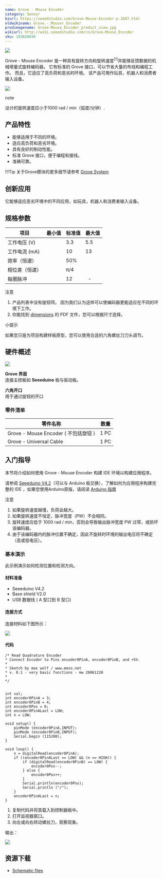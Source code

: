 ```yaml
---
name: Grove - Mouse Encoder
category: Sensor
bzurl: https://seeedstudio.com/Grove-Mouse-Encoder-p-2607.html
oldwikiname: Grove_-_Mouser_Encoder
prodimagename: Grove-Mouse_Encoder_product_view.jpg
wikiurl: http://wiki.seeedstudio.com/cn/Grove-Mouse_Encoder
sku: 103020030
---
```


![](https://raw.githubusercontent.com/SeeedDocument/Grove-Mouse_Encoder/master/img/Grove-Mouse_Encoder_product_view.jpg)

Grove - Mouse Encoder 是一种具有旋转方向和旋转速度<sup>\[1\]</sup>并能够反馈数据的机械增量式旋转编码器。 它有标准的 Grove 接口，可以节省大量的布线和编程工作。 而且，它适应了高负荷和恶劣的环境。 该产品可用作玩具，机器人和消费者输入设备。

[![](https://github.com/SeeedDocument/wiki_chinese/raw/master/docs/images/click_to_buy.PNG)](https://item.taobao.com/item.htm?spm=a1z10.3-c.w4002-11172317909.10.62cef9daU7kaMK&id=531866084012)

<div class="admonition note">
<p class="admonition-title">note</p>
设计的旋转速度应小于1000 rad / min（弧度/分钟）.
</div>

产品特性
--------

- 能够适用于不同的环境。
- 适应高负荷和恶劣环境。
- 具有良好的制动性能。
- 标准 Grove 接口，便于编程和接线。
- 准确可靠。

!!!Tip
    关于Grove模块的更多细节请参考 [Grove System](http://wiki.seeedstudio.com/cn/Grove_System/)

创新应用
------------

它能够适应恶劣环境中的不同应用，如玩具，机器人和消费者输入设备。

规格参数
--------------

| 项目                           |最小值| 标准值 | 最大值 |
|----------------------------------|------|---------|------|
| 工作电压 (V)             |      | 3.3     | 5.5  |
| 工作电流 (mA)            |      | 10      | 13   |
|效率（恒速）             |      | 50%     |      |
| 相位差（恒速） |      | π/4     |      |
| 每圈脉冲               |      | 12      |    -  |

<div class="admonition note">
<p class="admonition-title">注意</p>
<ol><li>产品列表中没有旋钮项。 因为我们认为这样可以使编码器更能适应在不同的环境下工作。</li>
<li>你能找到 <a href="https://raw.githubusercontent.com/SeeedDocument/Grove-Mouse_Encoder/master/res/Grove-Mouse_Encoder_Dimensions.pdf">dimensions</a> 的 PDF 文件，您可以根据尺寸选择。</li><ol>
</div>

<div class="admonition tip">
<p class="admonition-title">小提示</p>
如果您只是为项目构建样板原型，您可以使用合适的六角螺丝刀刀头调节。
</div>

硬件概述
-----------------

![](https://raw.githubusercontent.com/SeeedDocument/Grove-Mouse_Encoder/master/img/Grove-Mouse_Encoder.jpg)

**Grove 界面**   
连接主控板如 **Seeeduino** 板与驱动板。

**六角开口**   
用于通过旋钮的开口

### **零件清单**

| 零件名称                              | 数量 |
|------------------------------------------|----------|
| Grove - Mouse Encoder ( 不包括旋钮 ) | 1 PC     |
| Grove - Universal Cable                  | 1 PC     |

入门指导
-----------

本节将介绍如何使用 Grove - Mouse Encoder 构建 IDE 环境以构建应用程序。

请参阅 [Seeeduino V4.2](https://item.taobao.com/item.htm?spm=a1z10.3-c.w4002-11172317909.9.3ff19e11rndqnS&id=45721222112)（可以与 Arduino 板交换），了解如何为应用程序构建完整的 IDE ，如果您使用Arduino原版，请阅读 [Arduino 指南](https://www.arduino.cc/en/Guide/HomePage)

<div class="admonition note">
<p class="admonition-title">注意</p>
<ol><li>如果旋转速度越慢，负荷会越大。</li>
<li>如果旋转速度不恒定，脉冲宽度（PW）不会相同。</li>
<li>旋转速度应低于 1000 rad / min，否则会导致输出脉冲宽度 PW 过窄，或损坏该编码器。</li>
<li>由于该编码器内的脉冲位置不确定，因此不旋转时环境的输出电压将不确定（高或低电压）。</li></ol>
</div>

### 基本演示

此示例演示如何检测位置和检测方向。

#### 材料准备

-   Seeeduino V4.2
-   Base shield V2.0
-   USB 数据线 ( A 型口到 B 型口)

#### 连接方式

连接材料如下图所示：

![](https://raw.githubusercontent.com/SeeedDocument/Grove-Mouse_Encoder/master/img/Grove-Mouse_Encoder_demo_connection.jpg)

#### 代码

```
/* Read Quadrature Encoder
* Connect Encoder to Pins encoder0PinA, encoder0PinB, and +5V.
*
* Sketch by max wolf / www.meso.net
* v. 0.1 - very basic functions - mw 20061220
*
*/  
 
 
int val;
int encoder0PinA = 3;
int encoder0PinB = 4;
int encoder0Pos = 0;
int encoder0PinALast = LOW;
int n = LOW;
 
void setup() {
    pinMode (encoder0PinA,INPUT);
    pinMode (encoder0PinB,INPUT);
    Serial.begin (115200);
}
 
void loop() {
    n = digitalRead(encoder0PinA);
    if ((encoder0PinALast == LOW) && (n == HIGH)) {
        if (digitalRead(encoder0PinB) == LOW) {
            encoder0Pos--;
        } else {
            encoder0Pos++;
        }
        Serial.println(encoder0Pos);
        Serial.println ("/");
    }
    encoder0PinALast = n;
}
```

1. 复制代码并将其载入到控制器板中。
2. 打开监视器窗口。
3. 向左或向右转动螺丝刀，观察现象。

输出：

![](https://raw.githubusercontent.com/SeeedDocument/Grove-Mouse_Encoder/master/img/Grove_mouse_encoder_output_of_demo.png)

资源下载
---------

- [Schematic files](https://raw.githubusercontent.com/SeeedDocument/Grove-Mouse_Encoder/master/res/Grove_Mouse_Encoder_v1.0_Schematic_File.zip)

<!-- This Markdown file was created from http://www.seeedstudio.com/wiki/Grove_-_Mouser_Encoder -->
